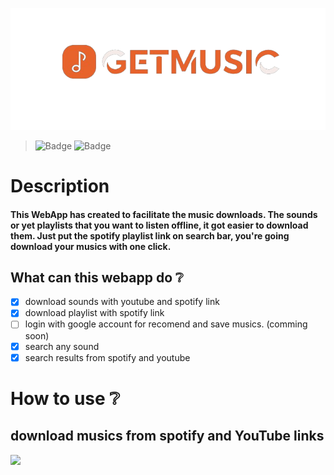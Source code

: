 ![GM logo](https://github.com/bevly0101/frontend_gm/blob/main/public/images/logo_getmusic.png?raw=true)
> ![Badge](https://img.shields.io/static/v1?label=Status&message=developing&color=yellow&style=for-the-badge&logo=)
![Badge](https://img.shields.io/static/v1?label=react&message=framework&color=blue&style=for-the-badge&logo=REACT)
# Description
#### This WebApp has created to facilitate the music downloads. The sounds or yet playlists that you want to listen offline, it got easier to download them. Just put the spotify playlist link on search bar, you're going download your musics with one click.
## What can this webapp do :grey_question:
- [x]  download sounds with youtube and spotify link
- [x]  download playlist with spotify link
- [ ]  login with google account for recomend and save musics. (comming soon)
- [x]  search any sound
- [x]  search results from spotify and youtube

# How to use :grey_question:

## download musics from spotify and YouTube links
![](https://github.com/bevly0101/frontend_gm/blob/main/public/images/tuto.gif)
